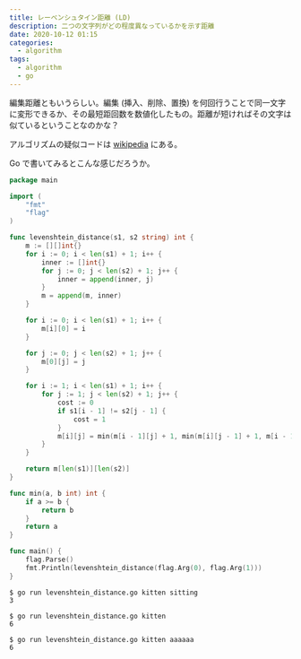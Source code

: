 ```yaml
---
title: レーベンシュタイン距離 (LD)
description: 二つの文字列がどの程度異なっているかを示す距離
date: 2020-10-12 01:15
categories:
  - algorithm
tags:
  - algorithm
  - go
---
```


編集距離ともいうらしい。編集 (挿入、削除、置換) を何回行うことで同一文字に変形できるか、その最短距回数を数値化したもの。距離が短ければその文字は似ているということなのかな？

アルゴリズムの疑似コードは [wikipedia](https://ja.wikipedia.org/wiki/%E3%83%AC%E3%83%BC%E3%83%99%E3%83%B3%E3%82%B7%E3%83%A5%E3%82%BF%E3%82%A4%E3%83%B3%E8%B7%9D%E9%9B%A2#:~:text=%E3%83%AC%E3%83%BC%E3%83%99%E3%83%B3%E3%82%B7%E3%83%A5%E3%82%BF%E3%82%A4%E3%83%B3%E8%B7%9D%E9%9B%A2%EF%BC%88%E3%83%AC%E3%83%BC%E3%83%99%E3%83%B3%E3%82%B7%E3%83%A5%E3%82%BF%E3%82%A4%E3%83%B3,%3A%20edit%20distance%EF%BC%89%E3%81%A8%E3%82%82%E5%91%BC%E3%81%B0%E3%82%8C%E3%82%8B%E3%80%82) にある。

Go で書いてみるとこんな感じだろうか。

```go
package main

import (
	"fmt"
	"flag"
)

func levenshtein_distance(s1, s2 string) int {
	m := [][]int{}
	for i := 0; i < len(s1) + 1; i++ {
		inner := []int{}
		for j := 0; j < len(s2) + 1; j++ {
			inner = append(inner, j)
		}
		m = append(m, inner)
	}

	for i := 0; i < len(s1) + 1; i++ {
		m[i][0] = i
	}

	for j := 0; j < len(s2) + 1; j++ {
		m[0][j] = j
	}

	for i := 1; i < len(s1) + 1; i++ {
		for j := 1; j < len(s2) + 1; j++ {
			cost := 0
			if s1[i - 1] != s2[j - 1] {
				cost = 1
			}
			m[i][j] = min(m[i - 1][j] + 1, min(m[i][j - 1] + 1, m[i - 1][j - 1] + cost))
		}
	}

	return m[len(s1)][len(s2)]
}

func min(a, b int) int {
	if a >= b {
		return b
	}
	return a
}

func main() {
	flag.Parse()
	fmt.Println(levenshtein_distance(flag.Arg(0), flag.Arg(1)))
}
```

```console
$ go run levenshtein_distance.go kitten sitting
3

$ go run levenshtein_distance.go kitten
6

$ go run levenshtein_distance.go kitten aaaaaa
6
```
